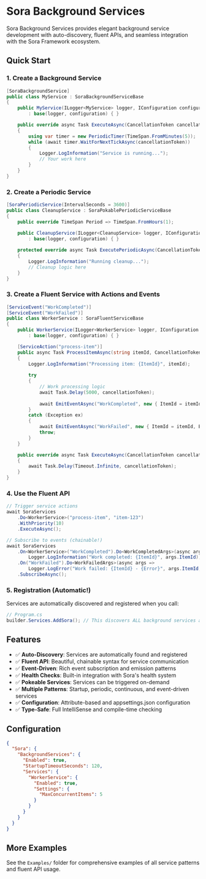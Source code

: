 # Sora Background Services

Sora Background Services provides elegant background service development with auto-discovery, fluent APIs, and seamless integration with the Sora Framework ecosystem.

## Quick Start

### 1. Create a Background Service

```csharp
[SoraBackgroundService]
public class MyService : SoraBackgroundServiceBase
{
    public MyService(ILogger<MyService> logger, IConfiguration configuration)
        : base(logger, configuration) { }

    public override async Task ExecuteAsync(CancellationToken cancellationToken)
    {
        using var timer = new PeriodicTimer(TimeSpan.FromMinutes(5));
        while (await timer.WaitForNextTickAsync(cancellationToken))
        {
            Logger.LogInformation("Service is running...");
            // Your work here
        }
    }
}
```

### 2. Create a Periodic Service

```csharp
[SoraPeriodicService(IntervalSeconds = 3600)]
public class CleanupService : SoraPokablePeriodicServiceBase
{
    public override TimeSpan Period => TimeSpan.FromHours(1);
    
    public CleanupService(ILogger<CleanupService> logger, IConfiguration configuration)
        : base(logger, configuration) { }

    protected override async Task ExecutePeriodicAsync(CancellationToken cancellationToken)
    {
        Logger.LogInformation("Running cleanup...");
        // Cleanup logic here
    }
}
```

### 3. Create a Fluent Service with Actions and Events

```csharp
[ServiceEvent("WorkCompleted")]
[ServiceEvent("WorkFailed")]
public class WorkerService : SoraFluentServiceBase
{
    public WorkerService(ILogger<WorkerService> logger, IConfiguration configuration)
        : base(logger, configuration) { }

    [ServiceAction("process-item")]
    public async Task ProcessItemAsync(string itemId, CancellationToken cancellationToken)
    {
        Logger.LogInformation("Processing item: {ItemId}", itemId);
        
        try
        {
            // Work processing logic
            await Task.Delay(5000, cancellationToken);
            
            await EmitEventAsync("WorkCompleted", new { ItemId = itemId });
        }
        catch (Exception ex)
        {
            await EmitEventAsync("WorkFailed", new { ItemId = itemId, Error = ex.Message });
            throw;
        }
    }

    public override async Task ExecuteAsync(CancellationToken cancellationToken)
    {
        await Task.Delay(Timeout.Infinite, cancellationToken);
    }
}
```

### 4. Use the Fluent API

```csharp
// Trigger service actions
await SoraServices
    .Do<WorkerService>("process-item", "item-123")
    .WithPriority(10)
    .ExecuteAsync();

// Subscribe to events (chainable!)
await SoraServices
    .On<WorkerService>("WorkCompleted").Do<WorkCompletedArgs>(async args => 
        Logger.LogInformation("Work completed: {ItemId}", args.ItemId))
    .On("WorkFailed").Do<WorkFailedArgs>(async args => 
        Logger.LogError("Work failed: {ItemId} - {Error}", args.ItemId, args.Error))
    .SubscribeAsync();
```

### 5. Registration (Automatic!)

Services are automatically discovered and registered when you call:

```csharp
// Program.cs
builder.Services.AddSora(); // This discovers ALL background services automatically!
```

## Features

- ✅ **Auto-Discovery**: Services are automatically found and registered
- ✅ **Fluent API**: Beautiful, chainable syntax for service communication
- ✅ **Event-Driven**: Rich event subscription and emission patterns
- ✅ **Health Checks**: Built-in integration with Sora's health system
- ✅ **Pokeable Services**: Services can be triggered on-demand
- ✅ **Multiple Patterns**: Startup, periodic, continuous, and event-driven services
- ✅ **Configuration**: Attribute-based and appsettings.json configuration
- ✅ **Type-Safe**: Full IntelliSense and compile-time checking

## Configuration

```json
{
  "Sora": {
    "BackgroundServices": {
      "Enabled": true,
      "StartupTimeoutSeconds": 120,
      "Services": {
        "WorkerService": {
          "Enabled": true,
          "Settings": {
            "MaxConcurrentItems": 5
          }
        }
      }
    }
  }
}
```

## More Examples

See the `Examples/` folder for comprehensive examples of all service patterns and fluent API usage.